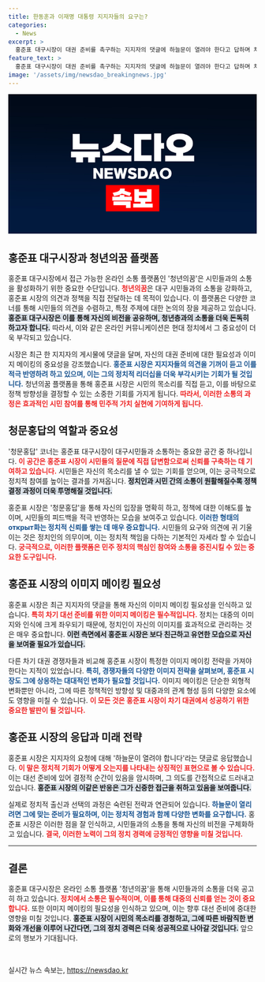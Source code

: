 ```yaml
---
title: 한동훈과 이재명 대통령 지지자들의 요구는?
categories:
  - News
excerpt: >
  홍준표 대구시장이 대권 준비를 촉구하는 지지자의 댓글에 하늘문이 열려야 한다고 답하며 차기 대선 관련 심경을 언급했다. 이미지 메이킹의 중요성을 강조하며 지지자로부터 구체적인 제안까지 받은 그가 과연 변화를 일으킬 수 있을지 주목된다.
feature_text: >
  홍준표 대구시장이 대권 준비를 촉구하는 지지자의 댓글에 하늘문이 열려야 한다고 답하며 차기 대선 관련 심경을 언급했다. 이미지 메이킹의 중요성을 강조하며 지지자로부터 구체적인 제안까지 받은 그가 과연 변화를 일으킬 수 있을지 주목된다.
image: '/assets/img/newsdao_breakingnews.jpg'
---
```


<p><img src="/assets/img/newsdao_breakingnews.jpg" alt="implanttips 속보" /></p>

<h2 data-ke-size="size26">홍준표 대구시장과 청년의꿈 플랫폼</h2>

<p data-ke-size="size16">홍준표 대구시장에서 접근 가능한 온라인 소통 플랫폼인 '청년의꿈'은 시민들과의 소통을 활성화하기 위한 중요한 수단입니다. <b><span style="color: #ee2323;">청년의꿈</span></b>은 대구 시민들과의 소통을 강화하고, 홍준표 시장의 의견과 정책을 직접 전달하는 데 목적이 있습니다. 이 플랫폼은 다양한 코너를 통해 시민들의 의견을 수렴하고, 특정 주제에 대한 논의의 장을 제공하고 있습니다. <b><span style="background-color: #21538527;">홍준표 대구시장은 이를 통해 자신의 비전을 공유하며, 청년층과의 소통을 더욱 돈독히 하고자 합니다.</span></b> 따라서, 이와 같은 온라인 커뮤니케이션은 현대 정치에서 그 중요성이 더욱 부각되고 있습니다.</p>

<p data-ke-size="size16">시장은 최근 한 지지자의 게시물에 댓글을 달며, 자신의 대권 준비에 대한 필요성과 이미지 메이킹의 중요성을 강조했습니다. <b><span style="color: #1a5490;">홍준표 시장은 지지자들의 의견을 기꺼이 듣고 이를 적극 반영하려 하고 있으며, 이는 그의 정치적 리더십을 더욱 부각시키는 기회가 될 것입니다.</span></b> 청년의꿈 플랫폼을 통해 홍준표 시장은 시민의 목소리를 직접 듣고, 이를 바탕으로 정책 방향성을 결정할 수 있는 소중한 기회를 가지게 됩니다. <b><span style="color: #ee2323;">따라서, 이러한 소통의 과정은 효과적인 시민 참여를 통해 민주적 가치 실현에 기여하게 됩니다.</span></b></p>

<h2 data-ke-size="size26">청문홍답의 역할과 중요성</h2>

<p data-ke-size="size16">'청문홍답' 코너는 홍준표 대구시장이 대구시민들과 소통하는 중요한 공간 중 하나입니다. <b><span style="color: #ee2323;">이 공간은 홍준표 시장이 시민들의 질문에 직접 답변함으로써 신뢰를 구축하는 데 기여하고 있습니다.</span></b> 시민들은 자신의 목소리를 낼 수 있는 기회를 얻으며, 이는 궁극적으로 정치적 참여를 높이는 결과를 가져옵니다. <b><span style="background-color: #21538527;">정치인과 시민 간의 소통이 원활해질수록 정책 결정 과정이 더욱 투명해질 것입니다.</span></b></p>

<p data-ke-size="size16">홍준표 시장은 '청문홍답'을 통해 자신의 입장을 명확히 하고, 정책에 대한 이해도를 높이며, 시민들의 피드백을 적극 반영하는 모습을 보여주고 있습니다. <b><span style="color: #1a5490;">이러한 형태의 открыт화는 정치적 신뢰를 쌓는 데 매우 중요합니다.</span></b> 시민들의 요구와 의견에 귀 기울이는 것은 정치인의 의무이며, 이는 정치적 책임을 다하는 기본적인 자세라 할 수 있습니다. <b><span style="color: #ee2323;">궁극적으로, 이러한 플랫폼은 민주 정치의 핵심인 참여와 소통을 증진시킬 수 있는 중요한 도구입니다.</span></b></p>

<h2 data-ke-size="size26">홍준표 시장의 이미지 메이킹 필요성</h2>

<p data-ke-size="size16">홍준표 시장은 최근 지지자의 댓글을 통해 자신의 이미지 메이킹 필요성을 인식하고 있습니다. <b><span style="color: #ee2323;">특히 차기 대선 준비를 위한 이미지 메이킹은 필수적입니다.</span></b> 정치는 대중의 이미지와 인식에 크게 좌우되기 때문에, 정치인이 자신의 이미지를 효과적으로 관리하는 것은 매우 중요합니다. <b><span style="background-color: #21538527;">이런 측면에서 홍준표 시장은 보다 친근하고 유연한 모습으로 자신을 보여줄 필요가 있습니다.</span></b></p>

<p data-ke-size="size16">다른 차기 대권 경쟁자들과 비교해 홍준표 시장이 특정한 이미지 메이킹 전략을 가져야 한다는 지적이 있었습니다. <b><span style="color: #1a5490;">특히, 경쟁자들의 다양한 이미지 전략을 살펴보며, 홍준표 시장도 그에 상응하는 대대적인 변화가 필요할 것입니다.</span></b> 이미지 메이킹은 단순한 외형적 변화뿐만 아니라, 그에 따른 정책적인 방향성 및 대중과의 관계 형성 등의 다양한 요소에도 영향을 미칠 수 있습니다. <b><span style="color: #ee2323;">이 모든 것은 홍준표 시장이 차기 대권에서 성공하기 위한 중요한 발판이 될 것입니다.</span></b></p>

<h2 data-ke-size="size26">홍준표 시장의 응답과 미래 전략</h2>

<p data-ke-size="size16">홍준표 시장은 지지자의 요청에 대해 '하늘문이 열려야 합니다'라는 댓글로 응답했습니다. <b><span style="color: #ee2323;">이 말은 정치적 기회가 어떻게 오는지를 나타내는 상징적인 표현으로 볼 수 있습니다.</span></b> 이는 대선 준비에 있어 결정적 순간이 있음을 암시하며, 그 의도를 간접적으로 드러내고 있습니다. <b><span style="background-color: #21538527;">홍준표 시장의 이같은 반응은 그가 신중한 접근을 취하고 있음을 보여줍니다.</span></b></p>

<p data-ke-size="size16">실제로 정치적 출신과 선택의 과정은 숙련된 전략과 연관되어 있습니다. <b><span style="color: #1a5490;">하늘문이 열리려면 그에 맞는 준비가 필요하며, 이는 정치적 경험과 함께 다양한 변화를 요구합니다.</span></b> 홍준표 시장은 이러한 점을 잘 인식하고, 시민들과의 소통을 통해 자신의 비전을 구체화하고 있습니다. <b><span style="color: #ee2323;">결국, 이러한 노력이 그의 정치 경력에 긍정적인 영향을 미칠 것입니다.</span></b></p>

<hr />

<h2 data-ke-size="size26">결론</h2>

<p data-ke-size="size16">홍준표 대구시장은 온라인 소통 플랫폼 '청년의꿈'을 통해 시민들과의 소통을 더욱 공고히 하고 있습니다. <b><span style="color: #ee2323;">정치에서 소통은 필수적이며, 이를 통해 대중의 신뢰를 얻는 것이 중요합니다.</span></b> 또한 이미지 메이킹의 필요성을 인식하고 있으며, 이는 향후 대선 준비에 중대한 영향을 미칠 것입니다. <b><span style="background-color: #21538527;">홍준표 시장이 시민의 목소리를 경청하고, 그에 따른 바람직한 변화와 개선을 이루어 나간다면, 그의 정치 경력은 더욱 성공적으로 나아갈 것입니다.</span></b> 앞으로의 행보가 기대됩니다.</p> 

<p data-ke-size="size16">&nbsp;</p>
실시간 뉴스 속보는, <a href="https://newsdao.kr" rel="dofollow">https://newsdao.kr</a>



